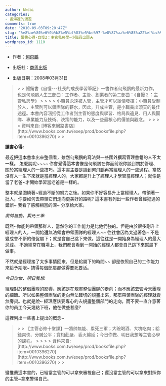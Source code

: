 ```yaml
---
author: kkdai
categories:
- 書海裡的漫遊
comments: true
date: "2010-09-03T09:20:47Z"
slug: '%e8%ae%80%e6%9b%b8%e5%bf%83%e5%be%97-%e8%87%aa%e6%85%a22%ef%bc%9a%e4%b8%bb%e7%ae%a1%e7%a7%81%e6%88%bf%e5%ad%b8%e2%94%80%e5%b0%8f%e8%81%b7%e5%93%a1%e5%87%ba%e9%a0%ad%e5%a4%a9'
title: 讀書心得-自慢2：主管私房學─小職員出頭天
wordpress_id: 1110
---
```


 

  
  * 作者：[何飛鵬](http://search.books.com.tw/exep/prod_search.php?key=%A6%F3%AD%B8%C4P&f=author)
   
  * 出版社：[商周出版](http://www.books.com.tw/exep/pub_book.php?pubid=business)
   
  * 出版日期：2008年03月31日 
 

<blockquote>  
> 
> 暢銷書《自慢---社長的成長學習筆記》一書作者何飛鵬的最新力作，也是何飛鵬人生三部曲：工作者、主管、創業者的第二部曲：《自慢２：主管私房學》 
> 
>    
> 
> 小職員永遠被人管，主管才可以縱情發揮；小職員受制於人，主管則可以領團隊的薪水，因此，升成主管，是小職員出頭天的最佳途徑。本書內容涵括從工作者到主管的態度與學習、格局與遠見、用人與團隊、專業能力及技術、決策的能力，以及一些最核心的價值與觀念。 
> 
>    
> 
> 資料來自: [博客來網路書店](http://www.books.com.tw/exep/prod/booksfile.php?item=0010396270)
> 
> </blockquote>

 

**讀書心得:**

 

最近把這本書拿出來整個看，雖然何飛鵬的寫法與一些國外撰寫管理書籍的人不太一樣。 怎麼說呢~~~~ 你會覺得這本書像是何飛鵬在你面前跟你談到關於管理、關於當經理人的一些技巧。這本書主要是談到何飛鵬再當經理人的一些過程。當然沒有人一生下來就是當經理人的，大家都是升上了經理人才學習當經理人；就像是當了老爸~才開始學習當老爸是一樣的。 

 

整本就是圍繞著~經過不斷的努力之後。如果你不好容易升上當經理人，帶領著一批人，你要如何去帶領它們走向更美好的路呢? 這本書有列出一些作者曾經犯過的錯誤~ 我看了感觸相當的深~ 分享給大家。

 

_將帥無能，累死三軍:_

 

既然~你能夠帶領那群人，當然你的工作能力是比他們強的。但是由於很多剛升上經理人的人，一開始還無法領會帶領團隊的經理人~~ 往往會因為太過著急~ 不是變成會不斷的催促屬下；就是會自己跳下來做。這往往是一開始身為經理人的最大忌諱。 不過經常在職場上，我們都會看到一開始的經理人都會自己跳下來幫屬下做事。 

 

不然就是經理接了太多事情回來，但是給屬下的時間~~ 卻是依照自己的工作能力來給予期限~ 搞得每個部屬都做得要死要活。

 

_今日你做、明日我想:_

 

經理對於整個團隊的影響，應該是在規畫整個團隊的走向；而不應該去管今天團隊的細節。所以如果整個團隊的走向無法確切的規畫出來，那麼帶領團隊的經理就責無旁貸。也就是說~ 經理應該要專心的去規畫整個部門的走向，而不要一直介意著你的員工今天幾點下班，他在做些甚麼?

 

這裡列出一些書上提出的概念~ 

 

<blockquote>  
> 
> 【主管必修十堂課】—將帥無能、累死三軍；大碗喝酒、大塊吃肉；給錢爽快、分贓公平；寶相莊嚴、香火綿延；今日你做、明日我想等主管必學的課程。
> 
>    
> 
> 資料來自: [http://www.books.com.tw/exep/prod/booksfile.php?item=0010396270](http://www.books.com.tw/exep/prod/booksfile.php?item=0010396270)
> 
> </blockquote>

 

蠻推薦這本書的，已經當主管的可以拿來審視自己；還沒當主管的可以拿來對照你的主管~拿來警惕自己。
